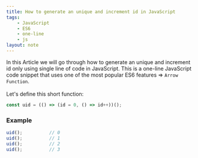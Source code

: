 ```yaml
---
title: How to generate an unique and increment id in JavaScript
tags:
    - JavaScript
    - ES6
    - one-line
    - js
layout: note
---
```




In this Article we will go through how to generate an unique and increment id only using single line of code in JavaScript.
This is a one-line JavaScript code snippet that uses one of the most popular ES6 features => `Arrow Function`.
<br/>
<br/>
Let's define this short function:

```js {.wrap}
const uid = (() => (id = 0, () => id++))();
```

### Example

```js {.wrap}
uid();          // 0
uid();          // 1
uid();          // 2
uid();          // 3
```
